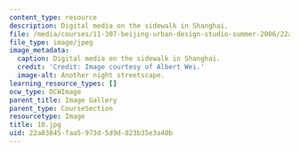 ```yaml
---
content_type: resource
description: Digital media on the sidewalk in Shanghai.
file: /media/courses/11-307-beijing-urban-design-studio-summer-2006/22a83845faa5973d5d9d823b35e3a40b_11.jpg
file_type: image/jpeg
image_metadata:
  caption: Digital media on the sidewalk in Shanghai.
  credit: 'Credit: Image courtesy of Albert Wei.'
  image-alt: Another night streetscape.
learning_resource_types: []
ocw_type: OCWImage
parent_title: Image Gallery
parent_type: CourseSection
resourcetype: Image
title: 10.jpg
uid: 22a83845-faa5-973d-5d9d-823b35e3a40b
---
```

